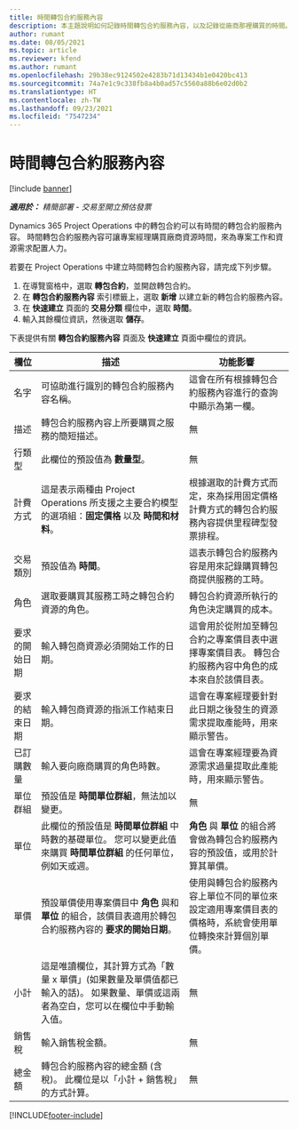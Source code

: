 ```yaml
---
title: 時間轉包合約服務內容
description: 本主題說明如何記錄時間轉包合約服務內容，以及記錄從廠商那裡購買的時間。
author: rumant
ms.date: 08/05/2021
ms.topic: article
ms.reviewer: kfend
ms.author: rumant
ms.openlocfilehash: 29b38ec9124502e4283b71d13434b1e0420bc413
ms.sourcegitcommit: 74a7e1c9c338fb8a4b0ad57c5560a88b6e02d0b2
ms.translationtype: HT
ms.contentlocale: zh-TW
ms.lasthandoff: 09/23/2021
ms.locfileid: "7547234"
---
```

# <a name="subcontract-lines-for-time"></a>時間轉包合約服務內容

[!include [banner](../../includes/dataverse-preview.md)]

_**適用於：** 精簡部署 - 交易至開立預估發票_

Dynamics 365 Project Operations 中的轉包合約可以有時間的轉包合約服務內容。 時間轉包合約服務內容可讓專案經理購買廠商資源時間，來為專案工作和資源需求配置人力。

若要在 Project Operations 中建立時間轉包合約服務內容，請完成下列步驟。

1. 在導覽窗格中，選取 **轉包合約**，並開啟轉包合約。
2. 在 **轉包合約服務內容** 索引標籤上，選取 **新增** 以建立新的轉包合約服務內容。
3. 在 **快速建立** 頁面的 **交易分類** 欄位中，選取 **時間**。
4. 輸入其餘欄位資訊，然後選取 **儲存**。

  下表提供有關 **轉包合約服務內容** 頁面及 **快速建立** 頁面中欄位的資訊。

| **欄位** | **描述** | **功能影響** |
| --- | --- | --- |
| 名字 | 可協助進行識別的轉包合約服務內容名稱。 | 這會在所有根據轉包合約服務內容進行的查詢中顯示為第一欄。 |
| 描述 | 轉包合約服務內容上所要購買之服務的簡短描述。 |無​​ |
| 行類型 |   此欄位的預設值為 **數量型**。| 無​​ |
| 計費方式 | 這是表示兩種由 Project Operations 所支援之主要合約模型的選項組：**固定價格** 以及 **時間和材料**。 | 根據選取的計費方式而定，來為採用固定價格計費方式的轉包合約服務內容提供里程碑型發票排程。 |
| 交易類別 | 預設值為 **時間**。 | 這表示轉包合約服務內容是用來記錄購買轉包商提供服務的工時。 |
| 角色 | 選取要購買其服務工時之轉包合約資源的角色。 | 轉包合約資源所執行的角色決定購買的成本。 |
| 要求的開始日期 | 輸入轉包商資源必須開始工作的日期。 | 這會用於從附加至轉包合約之專案價目表中選擇專案價目表。 轉包合約服務內容中角色的成本來自於該價目表。 |
| 要求的結束日期 | 輸入轉包商資源的指派工作結束日期。 | 這會在專案經理要針對此日期之後發生的資源需求提取產能時，用來顯示警告。 |
| 已訂購數量 | 輸入要向廠商購買的角色時數。 | 這會在專案經理要為資源需求過量提取此產能時，用來顯示警告。 |
| 單位群組 | 預設值是 **時間單位群組**，無法加以變更。 | 無​​|
| 單位 | 此欄位的預設值是 **時間單位群組** 中時數的基礎單位。 您可以變更此值來購買 **時間單位群組** 的任何單位，例如天或週。 | **角色** 與 **單位** 的組合將會做為轉包合約服務內容的預設值，或用於計算其單價。 |
| 單價 | 預設單價使用專案價目中 **角色** 與和 **單位** 的組合，該價目表適用於轉包合約服務內容的 **要求的開始日期**。 | 使用與轉包合約服務內容上單位不同的單位來設定適用專案價目表的價格時，系統會使用單位轉換來計算個別單價。 |
| 小計 |    這是唯讀欄位，其計算方式為「數量 x 單價」(如果數量及單價值都已輸入的話)。 如果數量、單價或這兩者為空白，您可以在欄位中手動輸入值。 | 無​​|
| 銷售稅 |   輸入銷售稅金額。 |無​​ |
| 總金額 | 轉包合約服務內容的總金額 (含稅)。 此欄位是以「小計 + 銷售稅」的方式計算。|無​​ |

[!INCLUDE[footer-include](../../includes/footer-banner.md)]
